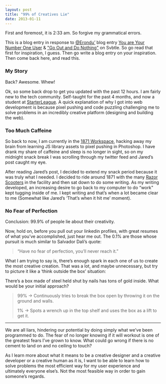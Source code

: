 ```yaml
---
layout: post
title: "99% of Creatives Lie"
date: 2013-01-11
---
```



First and foremost, it is 2:33 am. So forgive my grammatical errors.

This is a blog entry in response to [@Erondu’](https://twitter.com/erondu") blog entry [You are Your Number One User](http://blog.jarederondu.com/you-are-your-number-one-user) & ["Go Out and Do Nothing"](http://blog.jarederondu.com/go-outside-and-do-nothing) on Svbtle. So go read that first for inspiration, I guess. Then go write a blog entry on your inspiration. Then come back here, and read this.

### My Story

Back? Awesome. Whew!

Ok, so some back drop to get you updated with the past 12 hours.
I am fairly new to the tech community. Self-taught for the past 4 months, and now a student at [StarterLeague](http://www.starterleague.com/). A quick explanation of why I got into web development is because pixel pushing and code puzzling challenging me to solve problems in an incredibly creative platform (designing and building the web).

### Too Much Caffeine

So back to now, I am currently in the [1871 Workspace](http://1871.com), hacking away my brain from learning JS library assets to pixel pushing in Photoshop. I have drank my share of caffeine and sleep is no longer in sight, so on my midnight snack break I was scrolling through my twitter feed and Jared’s post caught my eye.

After reading Jared’s post, I decided to extend my snack period because it was truly what I needed. I decided to ride around 1871 with the many [Razor Scooters](https://i.chzbgr.com/maxW500/6687127040/hD56DB022/) in the facility and then sat down to do some writing. As my writing developed, an increasing desire to go back to my computer to do “work" kept tugging inside of me. I kept writing and that’s when a lot became clear to me (Somewhat like Jared’s ‘That’s when it hit me’ moment).

### No Fear of Perfection

Conclusion: 99.9% of people lie about their creativity.

Now, hold on, before you pull out your linkedin profiles, with great resumes of what you’ve accomplished, just hear me out. The 0.1% are those whose pursuit is much similar to Salvador Dali’s quote:

>“Have no fear of perfection, you’ll never reach it.”

What I am trying to say is, there’s enough spark in each one of us to create the most creative creation. That was a lot, and maybe unnecessary, but try to picture it like a ‘think outside the box’ situation:

There’s a box made of steel held shut by nails has tons of gold inside. What would be your initial approach?

>99%  -> Continuously tries to break the box open by throwing it on the ground and walls.
>
>1% -> Spots a wrench up in the top shelf and uses the box as a lift to get it.

***

We are all liars, hindering our potential by doing simply what we’ve been programmed to do. The fear of no longer knowing if it will workout is one of the greatest fears I’ve grown to know. What could go wrong if there is no cement to land on and no ceiling to touch?

As I learn more about what it means to be a creative designer and a creative developer or a creative human as it is, I want to be able to learn how to solve problems the most efficient way for my user experience and ultimately everyone else’s. Not the most feasible way in order to gain someone’s regards.